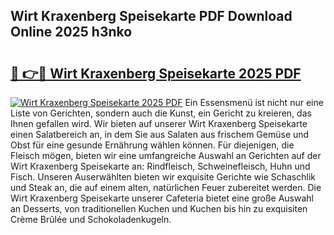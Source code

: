 ## Wirt Kraxenberg Speisekarte PDF Download Online 2025 h3nko

# <h2><a href="http://gcbcwqk.nevu.top/?p=Wirt+Kraxenberg+Speisekarte">🔗 👉🔴 Wirt Kraxenberg Speisekarte 2025 PDF</a></h2>

[![Wirt Kraxenberg Speisekarte 2025 PDF](https://i.imgur.com/dBaPXMq.png)](http://gcbcwqk.nevu.top/?p=Wirt+Kraxenberg+Speisekarte)
Ein Essensmenü ist nicht nur eine Liste von Gerichten, sondern auch die Kunst, ein Gericht zu kreieren, das Ihnen gefallen wird. Wir bieten auf unserer Wirt Kraxenberg Speisekarte einen Salatbereich an, in dem Sie aus Salaten aus frischem Gemüse und Obst für eine gesunde Ernährung wählen können. Für diejenigen, die Fleisch mögen, bieten wir eine umfangreiche Auswahl an Gerichten auf der Wirt Kraxenberg Speisekarte an: Rindfleisch, Schweinefleisch, Huhn und Fisch. Unseren Auserwählten bieten wir exquisite Gerichte wie Schaschlik und Steak an, die auf einem alten, natürlichen Feuer zubereitet werden. Die Wirt Kraxenberg Speisekarte unserer Cafeteria bietet eine große Auswahl an Desserts, von traditionellen Kuchen und Kuchen bis hin zu exquisiten Crème Brûlée und Schokoladenkugeln.
